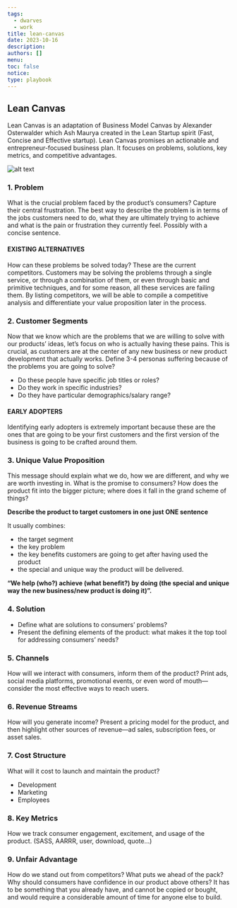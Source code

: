 ```yaml
---
tags:
  - dwarves
  - work
title: lean-canvas
date: 2023-10-16
description: 
authors: []
menu: 
toc: false
notice: 
type: playbook
---
```

## Lean Canvas
Lean Canvas is an adaptation of Business Model Canvas by Alexander Osterwalder which Ash Maurya created in the Lean Startup spirit (Fast, Concise and Effective startup). Lean Canvas promises an actionable and entrepreneur-focused business plan. It focuses on problems, solutions, key metrics, and competitive advantages.

![alt text](https://leanstack.com/assets/v2/leancanvas-0c61f6b1e7c978ea69a47946f2ab60a5a3be0909da861c2b377d7c63faf1e5d6.png "Lean Canvas")

### 1. Problem
What is the crucial problem faced by the product’s consumers? Capture their central frustration. The best way to describe the problem is in terms of the jobs customers need to do, what they are ultimately trying to achieve and what is the pain or frustration they currently feel. Possibly with a concise sentence.

#### EXISTING ALTERNATIVES
How can these problems be solved today? These are the current competitors. Customers may be solving the problems through a single service, or through a combination of them, or even through basic and primitive techniques, and for some reason, all these services are failing them. By listing competitors, we will be able to compile a competitive analysis and differentiate your value proposition later in the process.

### 2. Customer Segments
Now that we know which are the problems that we are willing to solve with our products’ ideas, let’s focus on who is actually having these pains. This is crucial, as customers are at the center of any new business or new product development that actually works.
Define 3-4 personas suffering because of the problems you are going to solve?

* Do these people have specific job titles or roles?
* Do they work in specific industries?
* Do they have particular demographics/salary range?

#### EARLY ADOPTERS
Identifying early adopters is extremely important because these are the ones that are going to be your first customers and the first version of the business is going to be crafted around them.

### 3. Unique Value Proposition
This message should explain what we do, how we are different, and why we are worth investing in. What is the promise to consumers?
How does the product fit into the bigger picture; where does it fall in the grand scheme of things?

**Describe the product to target customers in one just ONE sentence**

It usually combines:
* the target segment
* the key problem
* the key benefits customers are going to get after having used the product
* the special and unique way the product will be delivered.

**“We help (who?) achieve (what benefit?) by doing (the special and unique way the new business/new product is doing it)”.**

### 4. Solution
* Define what are solutions to consumers’ problems? 
* Present the defining elements of the product: what makes it the top tool for addressing consumers’ needs?

### 5. Channels
How will we interact with consumers, inform them of the product? Print ads, social media platforms, promotional events, or even word of mouth—consider the most effective ways to reach users.

### 6. Revenue Streams
How will you generate income? Present a pricing model for the product, and then highlight other sources of revenue—ad sales, subscription fees, or asset sales.

### 7. Cost Structure
What will it cost to launch and maintain the product? 

* Development
* Marketing
* Employees
### 8. Key Metrics
How we track consumer engagement, excitement, and usage of the product. (SASS, AARRR, user, download, quote…)
### 9. Unfair Advantage
How do we stand out from competitors? What puts we ahead of the pack? Why should consumers have confidence in our product above others?
It has to be something that you already have, and cannot be copied or bought, and would require a considerable amount of time for anyone else to build.
